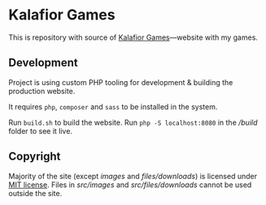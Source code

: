 # Kalafior Games

This is repository with source of [Kalafior Games](http://kalafiorgames.com)—website with my games.

## Development

Project is using custom PHP tooling for development & building the production website.

It requires `php`, `composer` and `sass` to be installed in the system.

Run `build.sh` to build the website. Run `php -S localhost:8080` in the _/build_ folder to see it live.

## Copyright

Majority of the site (except *images* and *files/downloads*) is licensed under [MIT license](http://opensource.org/licenses/MIT). Files in *src/images* and *src/files/downloads* cannot be used outside the site.
